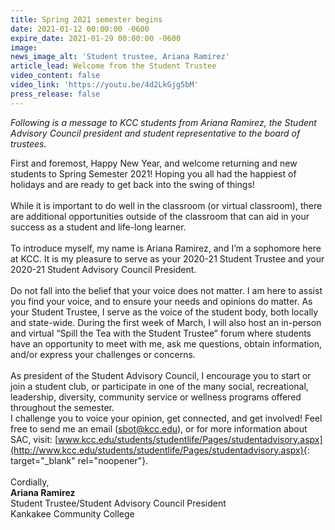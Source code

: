 ```yaml
---
title: Spring 2021 semester begins
date: 2021-01-12 00:00:00 -0600
expire_date: 2021-01-29 00:00:00 -0600
image:
news_image_alt: 'Student trustee, Ariana Ramirez'
article_lead: Welcome from the Student Trustee
video_content: false
video_link: 'https://youtu.be/4d2LkGjg5bM'
press_release: false
---
```


*Following is a message to KCC students from Ariana Ramirez, the Student Advisory Council president and student representative to the board of trustees.&nbsp;*

First and foremost, Happy New Year, and welcome returning and new students to Spring Semester 2021\! Hoping you all had the happiest of holidays and are ready to get back into the swing of things\!<br><br>While it is important to do well in the classroom (or virtual classroom), there are additional opportunities outside of the classroom that can aid in your success as a student and life-long learner.<br><br>To introduce myself, my name is Ariana Ramirez, and I’m a sophomore here at KCC. It is my pleasure to serve as your 2020-21 Student Trustee and your 2020-21 Student Advisory Council President.<br><br>Do not fall into the belief that your voice does not matter. I am here to assist you find your voice, and to ensure your needs and opinions do matter. As your Student Trustee, I serve as the voice of the student body, both locally and state-wide. During the first week of March, I will also host an in-person and virtual “Spill the Tea with the Student Trustee” forum where students have an opportunity to meet with me, ask me questions, obtain information, and/or express your challenges or concerns.<br><br>As president of the Student Advisory Council, I encourage you to start or join a student club, or participate in one of the many social, recreational, leadership, diversity, community service or wellness programs offered throughout the semester.<br>I challenge you to voice your opinion, get connected, and get involved\! Feel free to send me an email ([sbot@kcc.edu](mailto:sbot@kcc.edu)), or for more information about SAC, visit: [www.kcc.edu/students/studentlife/Pages/studentadvisory.aspx](http://www.kcc.edu/students/studentlife/Pages/studentadvisory.aspx){: target="_blank" rel="noopener"}.<br><br>Cordially,<br>**Ariana Ramirez**<br>Student Trustee/Student Advisory Council President<br>Kankakee Community College

